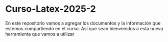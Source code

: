 # Curso-Latex-2025-2
En este repositorio vamos a agregar los documentos y la información que estemos compartiendo en el curso. Así que sean bienvenidos a esta nueva herramienta que vamos a utilizar
